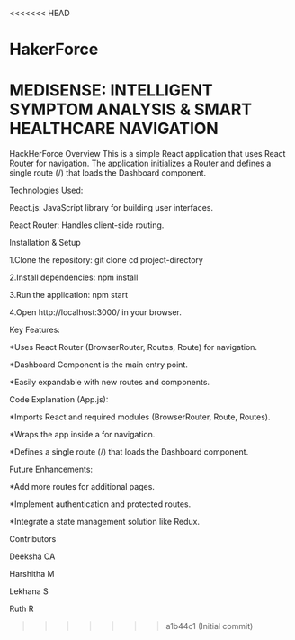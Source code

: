 <<<<<<< HEAD
# HakerForce
MEDISENSE: INTELLIGENT SYMPTOM
ANALYSIS & SMART HEALTHCARE
NAVIGATION
======= 
HackHerForce Overview
This is a simple React application that uses React Router for navigation. The application initializes a Router and defines a single route (/) that loads the Dashboard component.

Technologies Used:  

React.js: JavaScript library for building user interfaces.  

React Router: Handles client-side routing.

Installation & Setup

1.Clone the repository:
git clone <repo-url>
cd project-directory

2.Install dependencies:
npm install

3.Run the application:
npm start

4.Open http://localhost:3000/ in your browser.

Key Features:  

*Uses React Router (BrowserRouter, Routes, Route) for navigation.  

*Dashboard Component is the main entry point.

*Easily expandable with new routes and components.

Code Explanation (App.js):

*Imports React and required modules (BrowserRouter, Route, Routes).

*Wraps the app inside a <Router> for navigation.

*Defines a single route (/) that loads the Dashboard component.

Future Enhancements:

*Add more routes for additional pages.

*Implement authentication and protected routes.

*Integrate a state management solution like Redux.

Contributors  

Deeksha CA  

Harshitha M  

Lekhana S  

Ruth R


>>>>>>> a1b44c1 (Initial commit)
